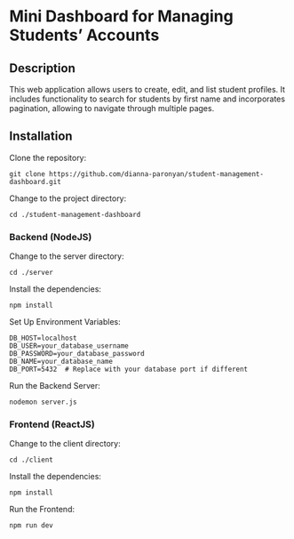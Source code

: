 # Mini Dashboard for Managing Students’ Accounts

## Description
This web application allows users to create, edit, and list student profiles. It includes functionality to search for students by first name and incorporates pagination, allowing to navigate through multiple pages.

## Installation

Clone the repository:
```
git clone https://github.com/dianna-paronyan/student-management-dashboard.git
```
Change to the project directory:
```
cd ./student-management-dashboard
```

### Backend (NodeJS)
Change to the server directory:
```
cd ./server
```

Install the dependencies:
```
npm install
```

Set Up Environment Variables:

```
DB_HOST=localhost
DB_USER=your_database_username
DB_PASSWORD=your_database_password
DB_NAME=your_database_name
DB_PORT=5432  # Replace with your database port if different
```

Run the Backend Server:

```
nodemon server.js
```

### Frontend (ReactJS)
Change to the client directory:
```
cd ./client
```
Install the dependencies:
```
npm install
```

Run the Frontend:

```
npm run dev
```
